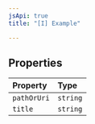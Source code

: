 ```yaml
---
jsApi: true
title: "[I] Example"

---
```

## Properties

| Property | Type |
| :------ | :------ |
| `pathOrUri` | `string` |
| `title` | `string` |
